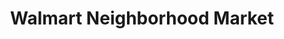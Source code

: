 ---
title: "Walmart Neighborhood Market"
url: /chattanooga/walmart-neighborhood-market/
shop: Supermarkt
---